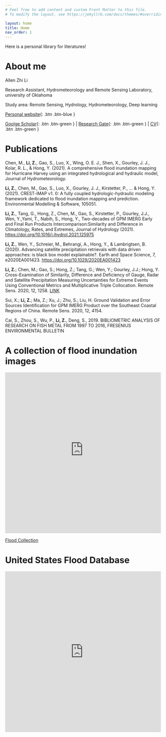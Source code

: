 ```yaml
---
# Feel free to add content and custom Front Matter to this file.
# To modify the layout, see https://jekyllrb.com/docs/themes/#overriding-theme-defaults

layout: home
title: Home
nav_order: 1
---
```


Here is a personal library for literatures!

# About me

Allen Zhi Li

Research Assistant, Hydrometeorology and Remote Sensing Laboratory, university of Oklahoma

Study area: Remote Sensing, Hydrology, Hydrometeorology, Deep learning

[Personal website](https://chrimerss.github.io/homepage/){: .btn .btn-blue }


[Goolge Scholar](https://scholar.google.com.sg/citations?user=JQ7mr1QAAAAJ&hl=en){: .btn .btn-green } | [Research Gate](https://www.researchgate.net/profile/Zhi_Li232){: .btn .btn-green } | [CV](https://github.com/chrimerss/allenslib/blob/master/src/resume.pdf){: .btn .btn-green } 

# Publications

Chen, M., __Li, Z.__, Gao, S., Luo, X., Wing, O. E. J., Shen, X., Gourley, J. J., Kolar, R. L., & Hong, Y. (2021). A comprehensive flood inundation mapping for Hurricane Harvey using an integrated hydrological and hydraulic model, Journal of Hydrometeorology.

__Li, Z.__, Chen, M., Gao, S., Luo, X., Gourley, J. J., Kirstetter, P., ... & Hong, Y. (2021). CREST-iMAP v1. 0: A fully coupled hydrologic-hydraulic modeling framework dedicated to flood inundation mapping and prediction. Environmental Modelling & Software, 105051.

__Li, Z.__, Tang, G., Hong, Z., Chen, M., Gao, S., Kirstetter, P., Gourley, J.J., Wen, Y.,Yami, T., Nabih, S., Hong, Y., Two-decades of GPM IMERG Early and Final Run Products Intercomparison:Similarity and Difference in Climatology, Rates, and Extremes, Journal of Hydrology (2021). https://doi.org/10.1016/j.jhydrol.2021.125975

__Li, Z.__, Wen, Y., Schreier, M., Behrangi, A., Hong, Y., & Lambrigtsen, B. (2020). Advancing satellite precipitation retrievals with data driven approaches: is black box model explainable?. Earth and Space Science, 7, e2020EA001423. https://doi.org/10.1029/2020EA001423

__Li, Z.__; Chen, M.; Gao, S.; Hong, Z.; Tang, G.; Wen, Y.; Gourley, J.J.; Hong, Y. Cross-Examination of Similarity, Difference and Deficiency of Gauge, Radar and Satellite Precipitation Measuring Uncertainties for Extreme Events Using Conventional Metrics and Multiplicative Triple Collocation. Remote Sens. 2020, 12, 1258. [LINK](https://www.mdpi.com/2072-4292/12/8/1258)

Sui, X.; __Li, Z.__; Ma, Z.; Xu, J.; Zhu, S.; Liu, H. Ground Validation and Error Sources Identification for GPM IMERG Product over the Southeast Coastal Regions of China. Remote Sens. 2020, 12, 4154.

Cai, S., Zhou, S., Wu, P., __Li, Z.__, Deng, S., 2019. BIBLIOMETRIC ANALYSIS OF RESEARCH ON FISH METAL FROM 1997 TO 2016, FRESENIUS ENVIRONMENTAL BULLETIN

# A collection of flood inundation images
<iframe width="100%" height="520" frameborder="0" src="https://chrimerss.users.earthengine.app/view/floodcollections" allowfullscreen webkitallowfullscreen mozallowfullscreen oallowfullscreen msallowfullscreen></iframe>

[Flood Collection](https://chrimerss.users.earthengine.app/view/floodcollections)

# United States Flood Database
<iframe width="100%" height="520" frameborder="0" src="https://chrimerss.carto.com/builder/023325b4-8b95-40cf-a9f5-b3dcf71d4a41/embed" allowfullscreen webkitallowfullscreen mozallowfullscreen oallowfullscreen msallowfullscreen></iframe>

<script type="text/javascript" src="//rf.revolvermaps.com/0/0/8.js?i=5umllokrmxu&amp;m=0&amp;c=ff0000&amp;cr1=ffffff&amp;f=arial&amp;l=33" async="async"></script>
